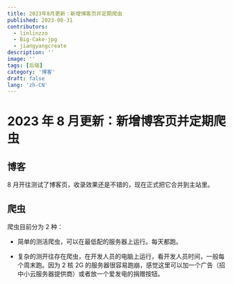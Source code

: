 ```yaml
---
title: 2023年8月更新：新增博客页并定期爬虫
published: 2023-08-31
contributors:
  - linlinzzo
  - Big-Cake-jpg
  - jiangyangcreate
description: ''
image: ''
tags: [后端]
category: '博客'
draft: false 
lang: 'zh-CN'
---
```


# 2023 年 8 月更新：新增博客页并定期爬虫

## 博客

8 月开往测试了博客页，收录效果还是不错的，现在正式把它合并到主站里。

## 爬虫

爬虫目前分为 2 种：

- 简单的测活爬虫，可以在最低配的服务器上运行。每天都跑。

- 复杂的测开往存在爬虫，在开发人员的电脑上运行，看开发人员时间，一般每个周末跑。因为 2 核 2G 的服务器很容易跑崩，感觉这里可以加一个广告（招中小云服务器提供商）或者放一个爱发电的捐赠按钮。
